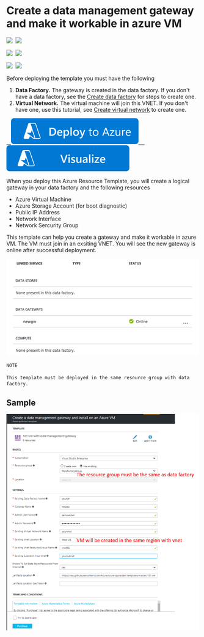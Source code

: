 # Create a data management gateway and make it workable in azure VM

<IMG SRC="https://azurequickstartsservice.blob.core.windows.net/badges/101-vm-with-data-management-gateway/PublicLastTestDate.svg" />&nbsp;
<IMG SRC="https://azurequickstartsservice.blob.core.windows.net/badges/101-vm-with-data-management-gateway/PublicDeployment.svg" />&nbsp;

<IMG SRC="https://azurequickstartsservice.blob.core.windows.net/badges/101-vm-with-data-management-gateway/FairfaxLastTestDate.svg" />&nbsp;
<IMG SRC="https://azurequickstartsservice.blob.core.windows.net/badges/101-vm-with-data-management-gateway/FairfaxDeployment.svg" />&nbsp;

<IMG SRC="https://azurequickstartsservice.blob.core.windows.net/badges/101-vm-with-data-management-gateway/BestPracticeResult.svg" />&nbsp;
<IMG SRC="https://azurequickstartsservice.blob.core.windows.net/badges/101-vm-with-data-management-gateway/CredScanResult.svg" />&nbsp;

Before deploying the template you must have the following

1. **Data Factory.** The gateway is created in the data factory. If you don't have a data factory,  see the [Create data factory](https://docs.microsoft.com/en-us/azure/data-factory/data-factory-move-data-between-onprem-and-cloud#create-data-factory) for steps to create one.
2. **Virtual Network.** The virtual machine will join this VNET. If you don't have one, use this tutorial, see [Create virtual network](https://docs.microsoft.com/en-us/azure/virtual-network/virtual-networks-create-vnet-arm-pportal#create-a-virtual-network) to create one.

<a href="https://portal.azure.com/#create/Microsoft.Template/uri/https%3A%2F%2Fraw.githubusercontent.com%2FAzure%2Fazure-quickstart-templates%2Fmaster%2F101-vm-with-data-management-gateway%2Fazuredeploy.json" target="_blank">
    <img src="https://raw.githubusercontent.com/Azure/azure-quickstart-templates/master/1-CONTRIBUTION-GUIDE/images/deploytoazure.svg"/>
</a>
<a href="http://armviz.io/#/?load=https%3A%2F%2Fraw.githubusercontent.com%2FAzure%2Fazure-quickstart-templates%2Fmaster%2F101-vm-with-data-management-gateway%2Fazuredeploy.json" target="_blank">
    <img src="https://raw.githubusercontent.com/Azure/azure-quickstart-templates/master/1-CONTRIBUTION-GUIDE/images/visualizebutton.svg"/>
</a>

When you deploy this Azure Resource Template, you will create a logical gateway in your data factory and the following resources
- Azure Virtual Machine 
- Azure Storage Account (for boot diagnostic)
- Public IP Address
- Network Interface
- Network Sercurity Group

This template can help you create a gateway and make it workable in azure VM. The VM must join in an exsiting VNET. You will see the new gateway is online after successful deployment.

![](images/online.png)

```
NOTE

This template must be deployed in the same resource group with data factory.
```

## Sample

![Azure Custom Deployment](images/screenshot.png)

